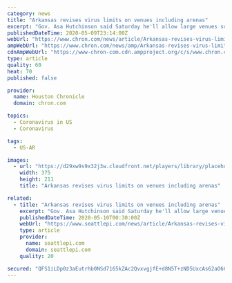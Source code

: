 ```yaml
---
category: news
title: "Arkansas revises virus limits on venues including arenas"
excerpt: "Gov. Asa Hutchinson said Saturday he'll allow large venues such as arenas and stadiums to fill to one-third capacity, with approval, in a revision of restrictions he announced earlier this week because of the coronavirus pandemic."
publishedDateTime: 2020-05-09T23:14:00Z
webUrl: "https://www.chron.com/news/article/Arkansas-revises-virus-limits-on-venues-including-15259305.php"
ampWebUrl: "https://www.chron.com/news/amp/Arkansas-revises-virus-limits-on-venues-including-15259305.php"
cdnAmpWebUrl: "https://www-chron-com.cdn.ampproject.org/c/s/www.chron.com/news/amp/Arkansas-revises-virus-limits-on-venues-including-15259305.php"
type: article
quality: 60
heat: 70
published: false

provider:
  name: Houston Chronicle
  domain: chron.com

topics:
  - Coronavirus in US
  - Coronavirus

tags:
  - US-AR

images:
  - url: "https://d29xw9s9x32j3w.cloudfront.net/players/library/placeholder.png"
    width: 375
    height: 211
    title: "Arkansas revises virus limits on venues including arenas"

related:
  - title: "Arkansas revises virus limits on venues including arenas"
    excerpt: "Gov. Asa Hutchinson said Saturday he'll allow large venues such as arenas and stadiums to fill to one-third capacity, with approval, in a revision of restrictions he announced earlier this week because of the coronavirus pandemic."
    publishedDateTime: 2020-05-10T00:30:00Z
    webUrl: "https://www.seattlepi.com/news/article/Arkansas-revises-virus-limits-on-venues-including-15259305.php"
    type: article
    provider:
      name: seattlepi.com
      domain: seattlepi.com
    quality: 20

secured: "QFS1iLDp0z3aEutrhb0NSd7165kZAc2QvxvgjfE+d8N5T+zND5UxcAs62aO6CQx6/oXYfOeSzQGvYqBiOfc+xZe0VD5QWrNGaLDGPCrF2STAcvNxJXQQ5jHK9TMnqfHoLrxpyJyI/E1VJFVnV8SuY/G0WvJ/0LMJSkXCPUfw3NZmDsouy68Gwd5i5dofQ7r18vxrdRx0Wb74ZXTCD88m/eluYSW9mdTwLvMnks10NRV7bQnYVN1KeMis86OTy30SdoelosGw9g7hD41h8kx43rn6SHNRmk995f9liTPNTruBC3b+VrrQ40UzOgHy6jJh;YHFSwd5wc07kU6OW4F7X+A=="
---
```


